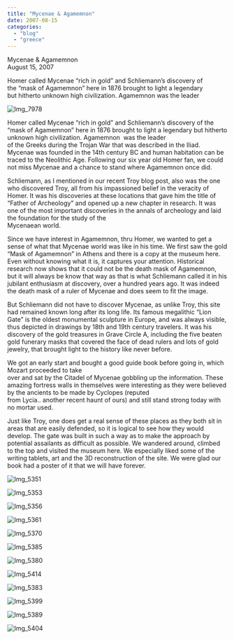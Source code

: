 ```yaml
---
title: "Mycenae & Agamemnon"
date: 2007-08-15
categories: 
  - "blog"
  - "greece"
---
```


Mycenae & Agamemnon  
August 15, 2007

Homer called Mycenae “rich in gold” and Schliemann’s discovery of  
the “mask of Agamemnon” here in 1876 brought to light a legendary  
but hitherto unknown high civilization. Agamemnon was the leader

<!--more-->

![Img_7978](https://pub-ac94b3f306b24c0dba4238943c97f2e1.r2.dev/photos/uncategorized/2008/02/28/img_7978.png)

Homer called Mycenae “rich in gold” and Schliemann’s discovery of the “mask of Agamemnon” here in 1876 brought to light a legendary but hitherto unknown high civilization. Agamemnon  was the leader  
of the Greeks during the Trojan War that was described in the Iliad. Mycenae was founded in the 14th century BC and human habitation can be traced to the Neolithic Age. Following our six year old Homer fan, we could not miss Mycenae and a chance to stand where Agamemnon once did.

Schliemann, as I mentioned in our recent Troy blog post, also was the one who discovered Troy, all from his impassioned belief in the veracity of Homer. It was his discoveries at these locations that gave him the title of  “Father of Archeology” and opened up a new chapter in research. It was one of the most important discoveries in the annals of archeology and laid the foundation for the study of the  
Mycenaean world.

Since we have interest in Agamemnon, thru Homer, we wanted to get a sense of what that Mycenae world was like in his time. We first saw the gold “Mask of Agamemnon” in Athens and there is a copy at the museum here. Even without knowing what it is, it captures your attention. Historical research now shows that it could not be the death mask of Agamemnon, but it will always be know that way as that is what Schliemann called it in his jubilant enthusiasm at discovery, over a hundred years ago. It was indeed the death mask of a ruler of Mycenae and does seem to fit the image.

But Schliemann did not have to discover Mycenae, as unlike Troy, this site had remained known long after its long life. Its famous megalithic “Lion Gate” is the oldest monumental sculpture in Europe, and was always visible, thus depicted in drawings by 18th and 19th century travelers. It was his discovery of the gold treasures in Grave Circle A, including the five beaten gold funerary masks that covered the face of dead rulers and lots of gold jewelry, that brought light to the history like never before.

We got an early start and bought a good guide book before going in, which Mozart proceeded to take  
over and sat by the Citadel of Mycenae gobbling up the information. These amazing fortress walls in themselves were interesting as they were believed by the ancients to be made by Cyclopes (reputed  
from Lycia.. another recent haunt of ours) and still stand strong today with no mortar used.

Just like Troy, one does get a real sense of these places as they both sit in areas that are easily defended, so it is logical to see how they would develop. The gate was built in such a way as to make the approach by potential assailants as difficult as possible. We wandered around, climbed to the top and visited the museum here. We especially liked some of the writing tablets, art and the 3D reconstruction of the site. We were glad our book had a poster of it that we will have forever.

![Img_5351](https://pub-ac94b3f306b24c0dba4238943c97f2e1.r2.dev/photos/uncategorized/2008/02/28/img_5351.png)

![Img_5353](https://pub-ac94b3f306b24c0dba4238943c97f2e1.r2.dev/photos/uncategorized/2008/02/28/img_5353.png)

![Img_5356](https://pub-ac94b3f306b24c0dba4238943c97f2e1.r2.dev/photos/uncategorized/2008/02/28/img_5356.png)

![Img_5361](https://pub-ac94b3f306b24c0dba4238943c97f2e1.r2.dev/photos/uncategorized/2008/02/28/img_5361.png)

![Img_5370](https://pub-ac94b3f306b24c0dba4238943c97f2e1.r2.dev/photos/uncategorized/2008/02/28/img_5370.png)

![Img_5385](https://pub-ac94b3f306b24c0dba4238943c97f2e1.r2.dev/photos/uncategorized/2008/02/28/img_5385.png)

![Img_5380](https://pub-ac94b3f306b24c0dba4238943c97f2e1.r2.dev/photos/uncategorized/2008/02/28/img_5380.png)

![Img_5414](https://pub-ac94b3f306b24c0dba4238943c97f2e1.r2.dev/photos/uncategorized/2008/02/28/img_5414.png)

![Img_5383](https://pub-ac94b3f306b24c0dba4238943c97f2e1.r2.dev/photos/uncategorized/2008/02/28/img_5383.png)

![Img_5399](https://pub-ac94b3f306b24c0dba4238943c97f2e1.r2.dev/photos/uncategorized/2008/02/28/img_5399.png)

![Img_5389](https://pub-ac94b3f306b24c0dba4238943c97f2e1.r2.dev/photos/uncategorized/2008/02/28/img_5389.png)

![Img_5404](https://pub-ac94b3f306b24c0dba4238943c97f2e1.r2.dev/photos/uncategorized/2008/02/28/img_5404.png)
